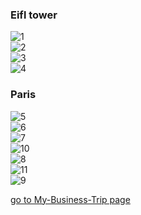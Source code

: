 
### Eifl tower

<img class="w75percent" src="/images/bt/france/efl1.jpg" alt="1"><br>
<img class="w75percent" src="/images/bt/france/efl2.jpg" alt="2"><br>
<img class="w75percent" src="/images/bt/france/efl3.jpg" alt="3"><br>
<img class="w75percent" src="/images/bt/france/efl4.jpg" alt="4">

### Paris
<img class="w75percent" src="/images/bt/france/brd.jpg" alt="5"><br>
<img class="w75percent" src="/images/bt/france/che.jpg" alt="6"><br>
<img class="w75percent" src="/images/bt/france/depart.jpg" alt="7"><br>
<img class="w75percent" src="/images/bt/france/ruv.jpg" alt="10"><br>
<img class="w75percent" src="/images/bt/france/down.jpg" alt="8"><br>
<img class="w75percent" src="/images/bt/france/the.jpg" alt="11"><br>
<img class="w75percent" src="/images/bt/france/mul.jpg" alt="9">

[go to My-Business-Trip page](/Midterm/My-Business-Trip/My-BusinessTrip.html)